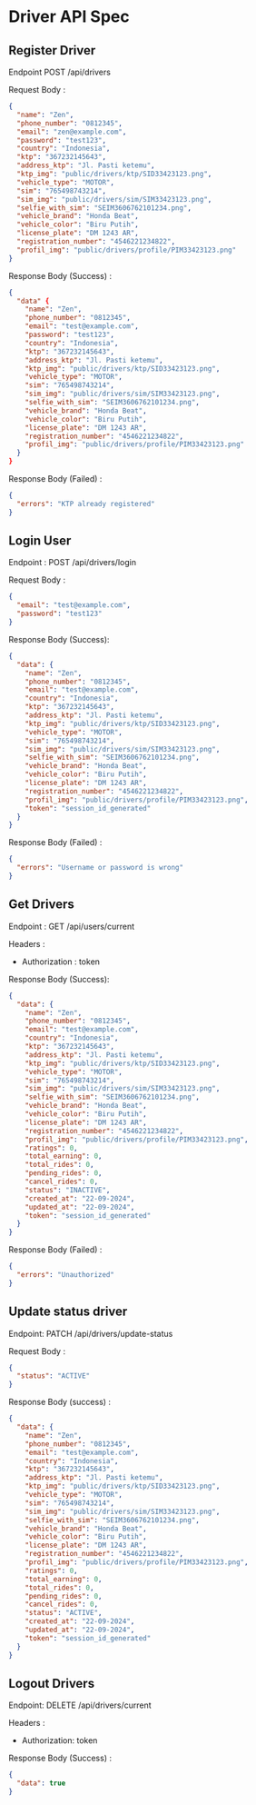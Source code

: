 # Driver API Spec

## Register Driver

Endpoint POST /api/drivers

Request Body :

```json
{
  "name": "Zen",
  "phone_number": "0812345",
  "email": "zen@example.com",
  "password": "test123",
  "country": "Indonesia",
  "ktp": "367232145643",
  "address_ktp": "Jl. Pasti ketemu",
  "ktp_img": "public/drivers/ktp/SID33423123.png",
  "vehicle_type": "MOTOR",
  "sim": "765498743214",
  "sim_img": "public/drivers/sim/SIM33423123.png",
  "selfie_with_sim": "SEIM3606762101234.png",
  "vehicle_brand": "Honda Beat",
  "vehicle_color": "Biru Putih",
  "license_plate": "DM 1243 AR",
  "registration_number": "4546221234822",
  "profil_img": "public/drivers/profile/PIM33423123.png"
}
```

Response Body (Success) :

```json
{
  "data" {
    "name": "Zen",
    "phone_number": "0812345",
    "email": "test@example.com",
    "password": "test123",
    "country": "Indonesia",
    "ktp": "367232145643",
    "address_ktp": "Jl. Pasti ketemu",
    "ktp_img": "public/drivers/ktp/SID33423123.png",
    "vehicle_type": "MOTOR",
    "sim": "765498743214",
    "sim_img": "public/drivers/sim/SIM33423123.png",
    "selfie_with_sim": "SEIM3606762101234.png",
    "vehicle_brand": "Honda Beat",
    "vehicle_color": "Biru Putih",
    "license_plate": "DM 1243 AR",
    "registration_number": "4546221234822",
    "profil_img": "public/drivers/profile/PIM33423123.png"
  }
}
```

Response Body (Failed) :

```json
{
  "errors": "KTP already registered"
}
```

## Login User

Endpoint : POST /api/drivers/login

Request Body :

```json
{
  "email": "test@example.com",
  "password": "test123"
}
```

Response Body (Success):

```json
{
  "data": {
    "name": "Zen",
    "phone_number": "0812345",
    "email": "test@example.com",
    "country": "Indonesia",
    "ktp": "367232145643",
    "address_ktp": "Jl. Pasti ketemu",
    "ktp_img": "public/drivers/ktp/SID33423123.png",
    "vehicle_type": "MOTOR",
    "sim": "765498743214",
    "sim_img": "public/drivers/sim/SIM33423123.png",
    "selfie_with_sim": "SEIM3606762101234.png",
    "vehicle_brand": "Honda Beat",
    "vehicle_color": "Biru Putih",
    "license_plate": "DM 1243 AR",
    "registration_number": "4546221234822",
    "profil_img": "public/drivers/profile/PIM33423123.png",
    "token": "session_id_generated"
  }
}
```

Response Body (Failed) :

```json
{
  "errors": "Username or password is wrong"
}
```

## Get Drivers

Endpoint : GET /api/users/current

Headers :

- Authorization : token

Response Body (Success):

```json
{
  "data": {
    "name": "Zen",
    "phone_number": "0812345",
    "email": "test@example.com",
    "country": "Indonesia",
    "ktp": "367232145643",
    "address_ktp": "Jl. Pasti ketemu",
    "ktp_img": "public/drivers/ktp/SID33423123.png",
    "vehicle_type": "MOTOR",
    "sim": "765498743214",
    "sim_img": "public/drivers/sim/SIM33423123.png",
    "selfie_with_sim": "SEIM3606762101234.png",
    "vehicle_brand": "Honda Beat",
    "vehicle_color": "Biru Putih",
    "license_plate": "DM 1243 AR",
    "registration_number": "4546221234822",
    "profil_img": "public/drivers/profile/PIM33423123.png",
    "ratings": 0,
    "total_earning": 0,
    "total_rides": 0,
    "pending_rides": 0,
    "cancel_rides": 0,
    "status": "INACTIVE",
    "created_at": "22-09-2024",
    "updated_at": "22-09-2024",
    "token": "session_id_generated"
  }
}
```

Response Body (Failed) :

```json
{
  "errors": "Unauthorized"
}
```

## Update status driver

Endpoint: PATCH /api/drivers/update-status

Request Body :

```json
{
  "status": "ACTIVE"
}
```

Response Body (success) :

```json
{
  "data": {
    "name": "Zen",
    "phone_number": "0812345",
    "email": "test@example.com",
    "country": "Indonesia",
    "ktp": "367232145643",
    "address_ktp": "Jl. Pasti ketemu",
    "ktp_img": "public/drivers/ktp/SID33423123.png",
    "vehicle_type": "MOTOR",
    "sim": "765498743214",
    "sim_img": "public/drivers/sim/SIM33423123.png",
    "selfie_with_sim": "SEIM3606762101234.png",
    "vehicle_brand": "Honda Beat",
    "vehicle_color": "Biru Putih",
    "license_plate": "DM 1243 AR",
    "registration_number": "4546221234822",
    "profil_img": "public/drivers/profile/PIM33423123.png",
    "ratings": 0,
    "total_earning": 0,
    "total_rides": 0,
    "pending_rides": 0,
    "cancel_rides": 0,
    "status": "ACTIVE",
    "created_at": "22-09-2024",
    "updated_at": "22-09-2024",
    "token": "session_id_generated"
  }
}
```

## Logout Drivers

Endpoint: DELETE /api/drivers/current

Headers :

- Authorization: token

Response Body (Success) :

```json
{
  "data": true
}
```
